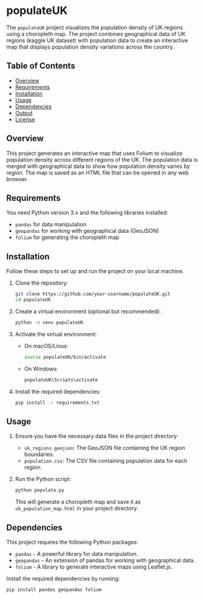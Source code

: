 # populateUK

The `populateUK` project visualizes the population density of UK regions using a choropleth map. The project combines geographical data of UK regions (kaggle UK dataset) with population data to create an interactive map that displays population density variations across the country.

## Table of Contents

- [Overview](#overview)
- [Requirements](#requirements)
- [Installation](#installation)
- [Usage](#usage)
- [Dependencies](#dependencies)
- [Output](#output)
- [License](#license)

## Overview

This project generates an interactive map that uses Folium to visualize population density across different regions of the UK. The population data is merged with geographical data to show how population density varies by region. The map is saved as an HTML file that can be opened in any web browser.

## Requirements

You need Python version 3.x and the following libraries installed:

- `pandas` for data manipulation
- `geopandas` for working with geographical data (GeoJSON)
- `folium` for generating the choropleth map

## Installation

Follow these steps to set up and run the project on your local machine.

1. Clone the repository:
    ```bash
    git clone https://github.com/your-username/populateUK.git
    cd populateUK
    ```

2. Create a virtual environment (optional but recommended):
    ```bash
    python -m venv populateUK
    ```

3. Activate the virtual environment:
    - On macOS/Linux:
      ```bash
      source populateUK/bin/activate
      ```
    - On Windows:
      ```bash
      populateUK\Scripts\activate
      ```

4. Install the required dependencies:
    ```bash
    pip install -r requirements.txt
    ```

## Usage

1. Ensure you have the necessary data files in the project directory:
    - `uk_regions.geojson`: The GeoJSON file containing the UK region boundaries.
    - `population.csv`: The CSV file containing population data for each region.

2. Run the Python script:
    ```bash
    python populate.py
    ```

    This will generate a choropleth map and save it as `uk_population_map.html` in your project directory.

## Dependencies

This project requires the following Python packages:

- `pandas` - A powerful library for data manipulation.
- `geopandas` - An extension of pandas for working with geographical data.
- `folium` - A library to generate interactive maps using Leaflet.js.

Install the required dependencies by running:
```bash
pip install pandas geopandas folium
